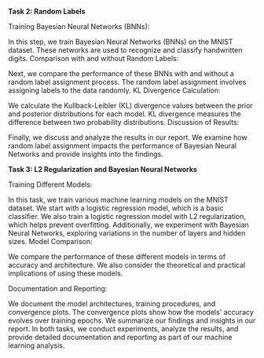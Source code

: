 **Task 2: Random Labels**

  Training Bayesian Neural Networks (BNNs):
  
  In this step, we train Bayesian Neural Networks (BNNs) on the MNIST dataset. These networks are used to recognize and classify handwritten digits. Comparison with and without Random Labels:
  
  Next, we compare the performance of these BNNs with and without a random label assignment process. The random label assignment involves assigning labels to the data randomly. KL Divergence Calculation:
  
  We calculate the Kullback-Leibler (KL) divergence values between the prior and posterior distributions for each model. KL divergence measures the difference between two probability distributions. Discussion of Results:
  
  Finally, we discuss and analyze the results in our report. We examine how random label assignment impacts the performance of Bayesian Neural Networks and provide insights into the findings.

**Task 3: L2 Regularization and Bayesian Neural Networks**

  Training Different Models:
  
  In this task, we train various machine learning models on the MNIST dataset. We start with a logistic regression model, which is a basic classifier. We also train a logistic regression model with L2 regularization, which helps prevent overfitting. Additionally, we experiment with Bayesian Neural Networks, exploring variations in the number of layers and hidden sizes. Model Comparison:
  
  We compare the performance of these different models in terms of accuracy and architecture. We also consider the theoretical and practical implications of using these models.
  
  Documentation and Reporting:
  
  We document the model architectures, training procedures, and convergence plots. The convergence plots show how the models' accuracy evolves over training epochs. We summarize our findings and insights in our report. In both tasks, we conduct experiments, analyze the results, and provide detailed documentation and reporting as part of our machine learning analysis.
